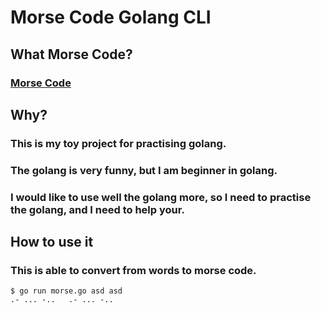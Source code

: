 # Morse Code Golang CLI

## What Morse Code?

### [Morse Code](https://en.wikipedia.org/wiki/Morse_code)

## Why?

### This is my toy project for practising golang.
### The golang is very funny, but I am beginner in golang.
### I would like to use well the golang more, so I need to practise the golang, and I need to help your.

## How to use it

### This is able to convert from words to morse code.
```
$ go run morse.go asd asd
.- ... -..   .- ... -..   

```
